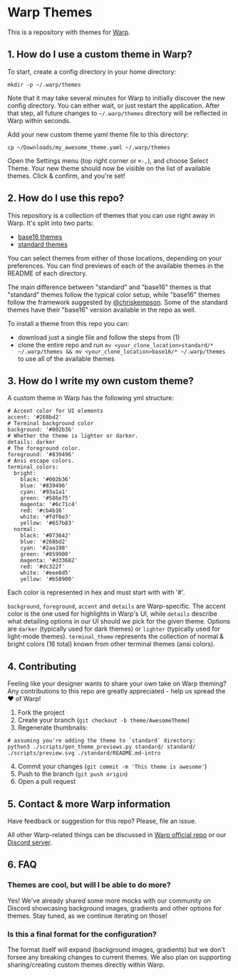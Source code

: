 # Warp Themes
This is a repository with themes for [Warp](https://www.warp.dev/).

## 1. How do I use a custom theme in Warp?
To start, create a config directory in your home directory:
```
mkdir -p ~/.warp/themes
```
Note that it may take several minutes for Warp to initially discover the new config directory.
You can either wait, or just restart the application.
After that step, all future changes to `~/.warp/themes` directory will be reflected in Warp within seconds.

Add your new custom theme yaml theme file to this directory:
```
cp ~/Downloads/my_awesome_theme.yaml ~/.warp/themes
```
Open the Settings menu (top right corner or `⌘-,`), and choose Select Theme. Your new theme should now be visible on the list of available themes. Click & confirm, and you're set!


## 2. How do I use this repo?
This repository is a collection of themes that you can use right away in Warp. 
It's split into two parts:
- [base16 themes](./base16/README.md)
- [standard themes](./standard/README.md)

You can select themes from either of those locations, depending on your preferences.
You can find previews of each of the available themes in the README of each directory.

The main difference between "standard" and "base16" themes is that "standard" themes follow the typical color setup, while "base16" themes follow the framework suggested by [@chriskempson](https://github.com/chriskempson/base16).
Some of the standard themes have their "base16" version available in the repo as well.

To install a theme from this repo you can:
- download just a single file and follow the steps from (1)
- clone the entire repo and run `mv <your_clone_location>standard/* ~/.warp/themes && mv <your_clone_location>base16/* ~/.warp/themes` to use all of the available themes

## 3. How do I write my own custom theme?
A custom theme in Warp has the following yml structure:

```
# Accent color for UI elements
accent: '#268bd2'
# Terminal background color
background: '#002b36'
# Whether the theme is lighter or darker.
details: darker
# The foreground color.
foreground: '#839496'
# Ansi escape colors.
terminal_colors:
  bright:
    black: '#002b36'
    blue: '#839496'
    cyan: '#93a1a1'
    green: '#586e75'
    magenta: '#6c71c4'
    red: '#cb4b16'
    white: '#fdf6e3'
    yellow: '#657b83'
  normal:
    black: '#073642'
    blue: '#268bd2'
    cyan: '#2aa198'
    green: '#859900'
    magenta: '#d33682'
    red: '#dc322f'
    white: '#eee8d5'
    yellow: '#b58900'
```

Each color is represented in hex and must start with with '#'.

`background`, `foreground`, `accent` and `details` are Warp-specific. 
The accent color is the one used for highlights in Warp's UI, while `details` describe what detailing options in our UI should we pick for the given theme. Options are `darker` (typically used for dark themes) or `lighter` (typically used for light-mode themes). 
`terminal_theme` represents the collection of normal & bright colors (16 total) known from other terminal themes (ansi colors).

## 4. Contributing
Feeling like your designer wants to share your own take on Warp theming? Any contributions to this repo are greatly appreciated - help us spread the ♥ of Warp!

1. Fork the project
2. Create your branch (`git checkout -b theme/AwesomeTheme`)
3. Regenerate thumbnails:
```
# assuming you're adding the theme to `standard` directory:
python3 ./scripts/gen_theme_previews.py standard/ standard/ ./scripts/preview.svg ./standard/README.md-intro
```
4. Commit your changes (`git commit -m 'This theme is awesome'`)
5. Push to the branch (`git push origin`)
6. Open a pull request

## 5. Contact & more Warp information
Have feedback or suggestion for this repo? Please, file an issue.

All other Warp-related things can be discussed in [Warp official repo](https://github.com/warpdotdev/warp) or our [Discord server](https://discord.gg/T2p5xFgpjr).


## 6. FAQ

### Themes are cool, but will I be able to do more?
Yes! We've already shared some more mocks with our community on Discord showcasing background images, gradients and other options for themes.
Stay tuned, as we continue iterating on those!

### Is this a final format for the configuration?
The format itself will expand (background images, gradients) but we don't forsee any breaking changes to current themes. We also plan on supporting sharing/creating custom themes directly within Warp.

